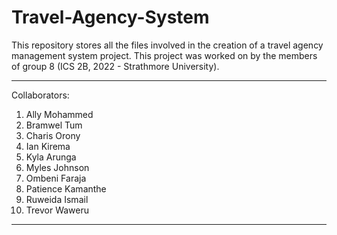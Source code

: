 # Travel-Agency-System
This repository stores all the files involved in the creation of a travel agency management system project.
This project was worked on by the members of group 8 (ICS 2B, 2022 - Strathmore University).

************************************************************************************************************************

Collaborators:
1.  Ally Mohammed
2.  Bramwel Tum
3.  Charis Orony
4.  Ian Kirema
5.  Kyla Arunga
6.  Myles Johnson
7.  Ombeni Faraja
8.  Patience Kamanthe
9.  Ruweida Ismail
10. Trevor Waweru

************************************************************************************************************************
